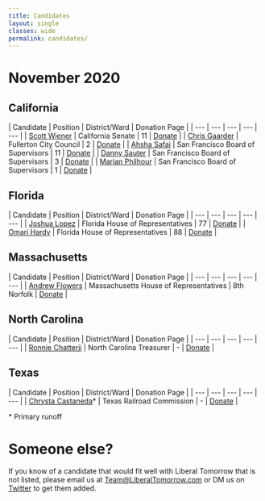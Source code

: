 ```yaml
---
title: Candidates
layout: single
classes: wide
permalink: candidates/
---
```


# November 2020

## California

| Candidate | Position | District/Ward | Donation Page |
| --- | --- | --- | --- | --- |
| [Scott Wiener](https://www.scottwiener.com/)  | California Senate | 11 | [Donate](https://www.scottwiener.com/donate)  |
| [Chris Gaarder](https://www.chrisgaarder.com/)  | Fullerton City Council | 2  | [Donate](https://www.chrisgaarder.com/donate)  |
| [Ahsha Safai](https://www.ahshaforsupervisor.com/)  | San Francisco Board of Supervisors | 11  | [Donate](https://secure.ngpvan.com/apOdCCy8_EyY47ttqSm1wA2)  |
| [Danny Sauter](https://www.dannyd3.com/)  | San Francisco Board of Supervisors | 3 | [Donate](https://secure.democracyengine.com/DannySauter)  |
| [Marjan Philhour](https://www.votemarjan.com/)  | San Francisco Board of Supervisors | 1 | [Donate](https://secure.democracyengine.com/PhilhourSupervisor2020)  |

## Florida

| Candidate | Position | District/Ward | Donation Page |
| --- | --- | --- | --- | --- |
| [Joshua Lopez](https://joshualopez.vote/)  | Florida House of Representatives | 77 | [Donate](https://secure.actblue.com/donate/joshua-lopez-for-district-77-1)  |
| [Omari Hardy](https://twitter.com/OmariJHardy)  | Florida House of Representatives | 88 | [Donate](https://politics.raisethemoney.com/omarihardy) |

## Massachusetts

| Candidate | Position | District/Ward | Donation Page |
| --- | --- | --- | --- | --- |
| [Andrew Flowers](http://andrewflowers.com/)  | Massachusetts House of Representatives | 8th Norfolk | [Donate](https://secure.actblue.com/donate/andrew-flowers)  |

## North Carolina

| Candidate | Position | District/Ward | Donation Page |
| --- | --- | --- | --- | --- |
| [Ronnie Chatterji](https://www.ronniechatterji.com/)  | North Carolina Treasurer | - | [Donate](https://secure.actblue.com/donate/ronnie-for-nc-fam)  |

## Texas

| Candidate | Position | District/Ward | Donation Page |
| --- | --- | --- | --- | --- |
| [Chrysta Castaneda](https://chrystafortexas.com/index.html)\*  | Texas Railroad Commission | - | [Donate](https://secure.actblue.com/donate/bp-chrysta-website)  |

\* Primary runoff

# Someone else?

If you know of a candidate that would fit well with Liberal Tomorrow that is not listed, please email us at [Team@LiberalTomorrow.com](mailto:Team@LiberalTomorrow.com) or DM us on [Twitter](https://twitter.com/LiberalTomorrow) to get them added.

